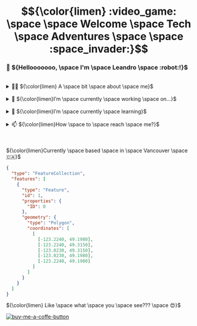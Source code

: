 # $${\color{limen} :video_game: \space \space Welcome \space Tech \space Adventures \space \space :space_invader:}$$

### :wave: ${Hellooooooo, \space I'm \space Leandro \space :robot:!}$

<br/>
<details>
  <summary>👨‍💻 ${\color{limen} A \space bit \space about \space me}$</summary>
  <br/>
  <p align="left">&nbsp; &nbsp; ▫️ Software Engineer 💻</p>
  <p align="left">&nbsp; &nbsp; ▫️ Fullstack Developer 🚀</p>
  <p align="left">&nbsp; &nbsp; ▫️ Team Work 👥 ∙ Innovation 🛸 ∙ Self-improvement 🎯</p>
  <p align="left">&nbsp; &nbsp; ▫️ 🇧🇷⌁🇨🇦</p> 
</details>

<br/>
<details>
  <summary>🔭 ${\color{limen}I’m \space currently \space working \space on...}$</summary>
</details>

<br/>
<details>
  <summary>🌱 ${\color{limen}I’m \space currently \space learning}$</summary>
</details>

<br/>
<details>
  <summary>📫 ${\color{limen}How \space to \space reach \space me?}$</summary>
</details>

<br/>
<br/>

${\color{limen}Currently \space based \space in \space Vancouver \space 🇨🇦}$
  ```geojson
  {
    "type": "FeatureCollection",
    "features": [
      {
        "type": "Feature",
        "id": 1,
        "properties": {
          "ID": 0
        },
        "geometry": {
          "type": "Polygon",
          "coordinates": [
            [
              [-123.2240, 49.1980],
              [-123.2240, 49.3150],
              [-123.0230, 49.3150],
              [-123.0230, 49.1980],
              [-123.2240, 49.1980] 
            ]
          ]
        }
      }
    ]
  }
  ```

${\color{limen} Like \space what \space you \space see??? \space 😍}$

[![buy-me-a-coffe-button]][buy-me-a-coffe-url]

<!-- Markdown shields and URLs -->

[linkedin-shield]: https://img.shields.io/badge/-LinkedIn-0077B5?style=for-the-badge&logo=Linkedin&logoColor=white
[linkedin-url]: https://www.linkedin.com/in/leandro-miranda-fahur-machado/
[medium-shield]: https://img.shields.io/badge/-Medium-333333?style=for-the-badge&logo=Medium&logoColor=white
[medium-url]: https://medium.com/@leandrofahur_
[buy-me-a-coffe-button]: https://www.buymeacoffee.com/assets/img/custom_images/yellow_img.png
[buy-me-a-coffe-url]: https://www.buymeacoffee.com/leandrofahy

<!--
  Usage example:
  [![linkedin-shield]][linkedin-url]  [![medium-shield]][medium-url]
-->
